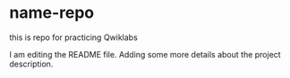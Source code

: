 # name-repo
this is repo for practicing Qwiklabs 

I am editing the README file. Adding some more details about the project description.
